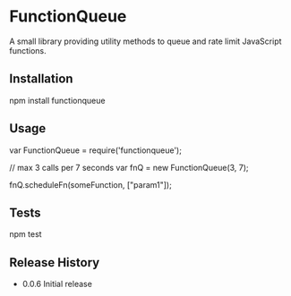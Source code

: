 FunctionQueue
=========

A small library providing utility methods to queue and rate limit JavaScript functions.

## Installation

  npm install functionqueue

## Usage

  var FunctionQueue = require('functionqueue');

  // max 3 calls per 7 seconds
  var fnQ = new FunctionQueue(3, 7);

  fnQ.scheduleFn(someFunction, ["param1"]);

## Tests

  npm test


## Release History

* 0.0.6 Initial release
